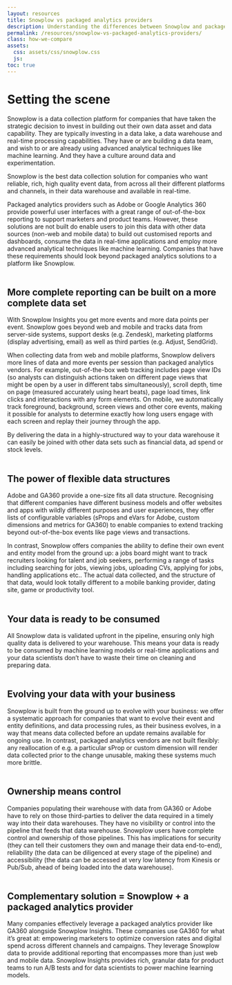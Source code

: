 ```yaml
---
layout: resources
title: Snowplow vs packaged analytics providers
description: Understanding the differences between Snowplow and packaged analytics providers for building out your data infrastructure
permalink: /resources/snowplow-vs-packaged-analytics-providers/
class: how-we-compare
assets:
  css: assets/css/snowplow.css
  js:
toc: true
---
```



# Setting the scene
Snowplow is a data collection platform for companies that have taken the strategic decision to invest in building out their own data asset and data capability. They are typically investing in a data lake, a data warehouse and real-time processing capabilities. They have or are building a data team, and wish to or are already using advanced analytical techniques like machine learning. And they have a culture around data and experimentation.

Snowplow is the best data collection solution for companies who want reliable, rich, high quality event data, from across all their different platforms and channels, in their data warehouse and available in real-time. 

Packaged analytics providers such as Adobe or Google Analytics 360 provide powerful user interfaces with a great range of out-of-the-box reporting to support marketers and product teams. However, these solutions are not built do enable users to join this data with other data sources (non-web and mobile data) to build out customised reports and dashboards, consume the data in real-time applications and employ more advanced analytical techniques like machine learning. Companies that have these requirements should look beyond packaged analytics solutions to a platform like Snowplow.
<br>
<br>

## More complete reporting can be built on a more complete data set
With Snowplow Insights you get more events and more data points per event. Snowplow goes beyond web and mobile and tracks data from server-side systems, support desks (e.g. Zendesk), marketing platforms (display advertising, email) as well as third parties (e.g. Adjust, SendGrid). 

When collecting data from web and mobile platforms, Snowplow delivers more lines of data and more events per session than packaged analytics vendors. For example, out-of-the-box web tracking includes page view IDs (so analysts can distinguish actions taken on different page views that might be open by a user in different tabs simultaneously), scroll depth, time on page (measured accurately using heart beats), page load times, link clicks and interactions with any form elements. On mobile, we automatically track foreground, background, screen views and other core events, making it possible for analysts to determine exactly how long users engage with each screen and replay their journey through the app.

By delivering the data in a highly-structured way to your data warehouse it can easily be joined with other data sets such as financial data, ad spend or stock levels.
<br>
<br>

## The power of flexible data structures
Adobe and GA360 provide a one-size fits all data structure. Recognising that different companies have different business models and offer websites and apps with wildly different purposes and user experiences, they offer lists of configurable variables (sProps and eVars for Adobe, custom dimensions and metrics for GA360) to enable companies to extend tracking beyond out-of-the-box events like page views and transactions.

In contrast, Snowplow offers companies the ability to define their own event and entity model from the ground up: a jobs board might want to track recruiters looking for talent and job seekers, performing a range of tasks including searching for jobs, viewing jobs, uploading CVs, applying for jobs, handling applications etc.. The actual data collected, and the structure of that data, would look totally different to a mobile banking provider, dating site, game or productivity tool.
<br>
<br>

## Your data is ready to be consumed
All Snowplow data is validated upfront in the pipeline, ensuring only high quality data is delivered to your warehouse. This means your data is ready to be consumed by machine learning models or real-time applications and your data scientists don’t have to waste their time on cleaning and preparing data.
<br>
<br>

## Evolving your data with your business
Snowplow is built from the ground up to evolve with your business: we offer a systematic approach for companies that want to evolve their event and entity definitions, and data processing rules, as their business evolves, in a way that means data collected before an update remains available for ongoing use. In contrast, packaged analytics vendors are not built flexibly: any reallocation of e.g. a particular sProp or custom dimension will render data collected prior to the change unusable, making these systems much more brittle.
<br>
<br>

## Ownership means control
Companies populating their warehouse with data from GA360 or Adobe have to rely on those third-parties to deliver the data required in a timely way into their data warehouses. They have no visibility or control into the pipeline that feeds that data warehouse. Snowplow users have complete control and ownership of those pipelines. This has implications for security (they can tell their customers they own and manage their data end-to-end), reliability (the data can be diligenced at every stage of the pipeline) and accessibility (the data can be accessed at very low latency from Kinesis or Pub/Sub, ahead of being loaded into the data warehouse).
<br>
<br>

## Complementary solution = Snowplow + a packaged analytics provider
Many companies effectively leverage a packaged analytics provider like GA360 alongside Snowplow Insights. These companies use GA360 for what it’s great at: empowering marketers to optimize conversion rates and digital spend across different channels and campaigns. They leverage Snowplow data to provide additional reporting that encompasses more than just web and mobile data. Snowplow Insights provides rich, granular data for product teams to run A/B tests and for data scientists to power machine learning models.
<br>
<br>
<br>
<br>